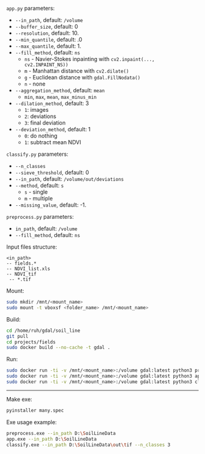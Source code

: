 `app.py` parameters:
* `--in_path`, default: `/volume`
* `--buffer_size`, default: 0
* `--resolution`, default: 10.
* `--min_quantile`, default: .0
* `--max_quantile`, default: 1.
* `--fill_method`, default: `ns`
  * `ns` - Navier-Stokes inpainting with `cv2.inpaint(..., cv2.INPAINT_NS))`
  * `m` - Manhattan distance with `cv2.dilate()`
  * `g` - Euclidean distance with `gdal.FillNodata()`
  * `n` - none
* `--aggregation_method`, default: `mean`
  * `min`, `max`, `mean`, `max_minus_min`
* `--dilation_method`, default: 3
  * `1`: images
  * `2`: deviations
  * `3`: final deviation
* `--deviation_method`, default: 1
  * `0`: do nothing
  * `1`: subtract mean NDVI

`classify.py` parameters:
* `--n_classes`
* `--sieve_threshold`, default: 0
* `--in_path`, default: `/volume/out/deviations`
* `--method`, default: `s`
  * `s` - single
  * `m` - multiple
* `--missing_value`, default: -1.

`preprocess.py` parameters:
* `in_path`, default: `/volume`
* `--fill_method`, default: `ns`

Input files structure:
```
<in_path>
-- fields.*
-- NDVI_list.xls
-- NDVI_tif
 -- *.tif
```

Mount:
```bash
sudo mkdir /mnt/<mount_name>
sudo mount -t vboxsf <folder_name> /mnt/<mount_name>
```

Build:
```bash
cd /home/ruh/gdal/soil_line
git pull
cd projects/fields
sudo docker build --no-cache -t gdal .
```

Run:
```bash
sudo docker run -ti -v /mnt/<mount_name>:/volume gdal:latest python3 preprocess.py --fill_method g
sudo docker run -ti -v /mnt/<mount_name>:/volume gdal:latest python3 app.py --buffer_size 3
sudo docker run -ti -v /mnt/<mount_name>:/volume gdal:latest python3 classify.py --n_classes 3
```

-------


Make exe:
```bash
pyinstaller many.spec
```

Exe usage example:
```bash
preprocess.exe --in_path D:\SoilLineData
app.exe --in_path D:\SoilLineData
classify.exe --in_path D:\SoilLineData\out\tif --n_classes 3
```